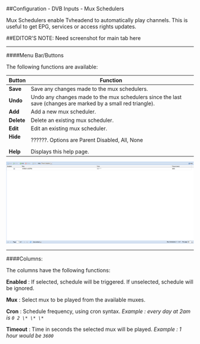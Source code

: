 ##Configuration - DVB Inputs - Mux Schedulers

Mux Schedulers enable Tvheadend to automatically play channels. This is
useful to get EPG, services or access rights updates.

##EDITOR'S NOTE: Need screenshot for main tab here

---

####Menu Bar/Buttons

The following functions are available:

Button            | Function
------------------|---------
**Save**          | Save any changes made to the mux schedulers.
**Undo**          | Undo any changes made to the mux schedulers since the last save (changes are marked by a small red triangle).
**Add**           | Add a new mux scheduler.
**Delete**        | Delete an existing mux scheduler.
**Edit**          | Edit an existing mux scheduler.
**Hide <option>** | ??????. Options are Parent Disabled, All, None
**Help**          | Displays this help page. 

!['Mux Schedulers \'Add\' Dialog' Tab](docresources/configdvbmuxsched.png)

---

####Columns:

The columns have the following functions:

**Enabled**
: If selected, schedule will be triggered. If unselected, schedule will be
  ignored.

**Mux**
: Select mux to be played from the available muxes.

**Cron**
: Schedule frequency, using cron syntax. *Example : every day at 2am is `0 2 \* \* \*`*

**Timeout**
: Time in seconds the selected mux will be played. *Example : 1 hour would be `3600`*
